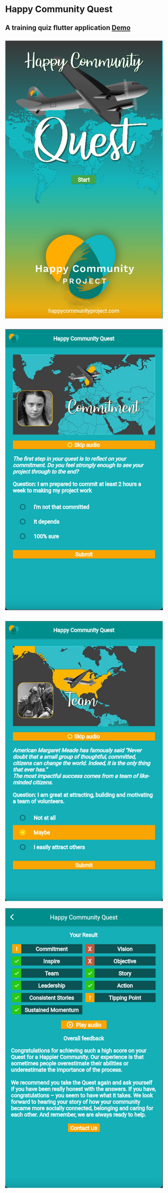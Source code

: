 # Happy Community Quest
A training quiz flutter application
[Demo](https://hpcm-25b33.web.app/#/)
---
![](assets/demo1.png)
---
![](assets/demo2.png)
---
![](assets/demo3.png)
---
![](assets/demo4.png)